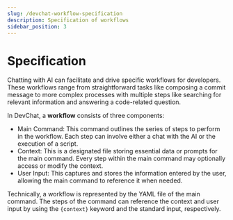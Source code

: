 ```yaml
---
slug: /devchat-workflow-specification
description: Specification of workflows
sidebar_position: 3
---
```


# Specification

Chatting with AI can facilitate and drive specific workflows for developers.
These workflows range from straightforward tasks like composing a commit message to more complex processes with multiple steps like searching for relevant information and answering a code-related question.

In DevChat, a **workflow** consists of three components:
- Main Command: This command outlines the series of steps to perform in the workflow. Each step can involve either a chat with the AI or the execution of a script.
- Context: This is a designated file storing essential data or prompts for the main command. Every step within the main command may optionally access or modify the context.
- User Input: This captures and stores the information entered by the user, allowing the main command to reference it when needed.

Technically, a workflow is represented by the YAML file of the main command.
The steps of the command can reference the context and user input by using the `{context}` keyword and the standard input, respectively.